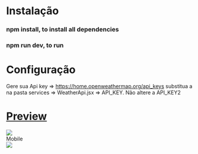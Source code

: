 # Instalação
 <h3>npm install, to install all dependencies</h3>
 <h3>npm run dev, to run</h3> 


# Configuração
  Gere sua Api key => https://home.openweathermap.org/api_keys
  substitua a na pasta services => WeatherApi.jsx => API_KEY.
  Não altere a API_KEY2

<a href="https://weatherapp-zeta-jade.vercel.app/" target="_blank"><h1>Preview</h1></a>
<img src="https://user-images.githubusercontent.com/86381282/188769229-44a84c71-1647-44fd-8713-f1f0dc030269.png"/>
<br/>
Mobile
<br/>
<img src="https://user-images.githubusercontent.com/86381282/188769405-db84e3ad-a4be-4373-86fc-b689c5669834.png"/>

